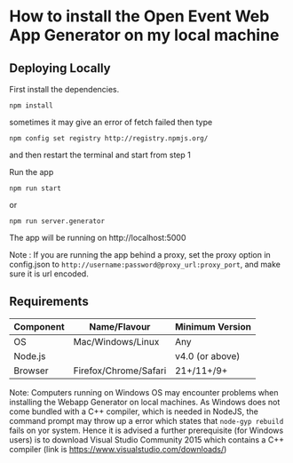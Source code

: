 # How to install the Open Event Web App Generator on my local machine

## Deploying Locally
First install the dependencies.

```shell
npm install
```
sometimes it may give an error of fetch failed
then type

```shell
npm config set registry http://registry.npmjs.org/
```

and then restart the terminal and start from step 1

Run the app

```shell
npm run start
```
or
```shell
npm run server.generator
```

The app will be running on http://localhost:5000

Note : If you are running the app behind a proxy, set the proxy option in config.json to `http://username:password@proxy_url:proxy_port`, and make sure it is url encoded.

## Requirements

| Component  | Name/Flavour | Minimum Version |
|---|---|---|
|  OS | Mac/Windows/Linux | Any |
| Node.js |  | v4.0 (or above) |
| Browser | Firefox/Chrome/Safari | 21+/11+/9+

Note: Computers running on Windows OS may encounter problems when installing the Webapp Generator on local machines. As Windows does not come bundled with a C++ compiler, which is needed in NodeJS, the command prompt may throw up a error which states that `node-gyp rebuild` fails on yor system. Hence it is advised a further prerequisite (for Windows users) is to download Visual Studio Community 2015 which contains a C++ compiler (link is https://www.visualstudio.com/downloads/)

